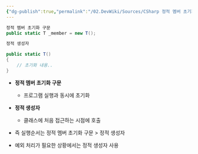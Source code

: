 ```yaml
---
{"dg-publish":true,"permalink":"/02.DevWiki/Sources/CSharp 정적 멤버 초기화 구문 vs 정적 생성자/","noteIcon":"","updated":"2025-08-17T16:16:47.000+09:00"}
---
```


``` csharp
정적 멤버 초기화 구문
public static T _member = new T();

정적 생성자

public static T()
{
	// 초기화 내용..
}
```

* **정적 멤버 초기화 구문** 
	* 프로그램 실행과 동시에 초기화

* **정적 생성자** 
	* 클래스에 처음 접근하는 시점에 호출

* 즉 실행순서는 정적 멤버 초기화 구문 > 정적 생성자
* 예외 처리가 필요한 상황에서는 정적 생성자 사용